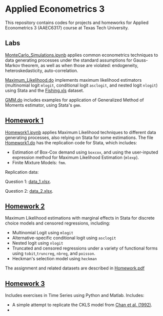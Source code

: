 # Applied Econometrics 3
 
This repository contains codes for projects and homeworks for Applied Econometrics 3 (AAEC6317) course at Texas Tech University. 

## Labs

[MonteCarlo_Simulations.ipynb](https://github.com/jpmvbastos/AppliedEconometrics3/blob/main/MonteCarlo_Simulations.ipynb) applies common econometrics techniques to data generating processes under the standard assumptions for Gauss-Markov theorem, as well as when those are violated: endogeneity, heteroskedasticity, auto-correlation.

[Maximum_Likelihood.do](https://github.com/jpmvbastos/AppliedEconometrics/blob/main/Labs/Maximum_Likelihood.do) implements maximum likelihood estimators (multinomial logit ```mlogit```, conditional logit ```asclogit```, and nested logit ```nlogit```) using Stata and the [Fishing.xls](https://github.com/jpmvbastos/AppliedEconometrics/blob/main/Labs/Fishing.xls) dataset.

[GMM.do](https://github.com/jpmvbastos/AppliedEconometrics/blob/main/Labs/GMM.do) includes examples for application of Generalized Method of Moments estimator, using Stata's ```gmm```. 


## [Homework 1](https://github.com/jpmvbastos/AppliedEconometrics3/tree/main/Homework1)
[Homework1.ipynb](https://github.com/jpmvbastos/AppliedEconometrics3/blob/main/Homework1/Homework1.ipynb) applies Maximum Likelihood techniques to different data generating processes, also relying on Stata for some estimations. The file [Homework1.do](https://github.com/jpmvbastos/AppliedEconometrics3/blob/main/Homework1/Homework1.ipynb) has the replication code for Stata, which includes:
- Estimation of Box-Cox demand using ```boxcox```, and using the user-inputed expression method for Maximum Likelihood Estimation (```mlexp```). 
- Finite Mixture Models: ```fmm```.

Replication data: 

Question 1: [data_1.xlsx](https://github.com/jpmvbastos/AppliedEconometrics3/blob/main/Homework1/data_1.xlsx).

Question 2: [data_2.xlsx](https://github.com/jpmvbastos/AppliedEconometrics3/blob/main/Homework1/data_2.xlsx).

## [Homework 2](https://github.com/jpmvbastos/AppliedEconometrics3/tree/main/Homework2)

Maximum Likelihood estimations with marginal effects in Stata for discrete choice models and censored regressions, including: 
- Multinomial Logit using ```mlogit```
- Alternative-specific conditional logit using ```asclogit```
- Nested logit using ```nlogit```
- Truncated and censored regressions under a variety of functional forms using ```tobit```,```truncreg```, ```nbreg```, and ```poisson```.
- Heckman's selection model using ```heckman```

The assignment and related datasets are described in [Homework.pdf](https://github.com/jpmvbastos/AppliedEconometrics/blob/main/Homework2/Homework2.pdf)

## [Homework 3](https://github.com/jpmvbastos/AppliedEconometrics3/tree/main/Homework3)

Includes exercises in Time Series using Python and Matlab. Includes: 

- A simple attempt to replicate the CKLS model from [Chan et al. (1992)](https://onlinelibrary.wiley.com/doi/10.1111/j.1540-6261.1992.tb04011.x).
- 